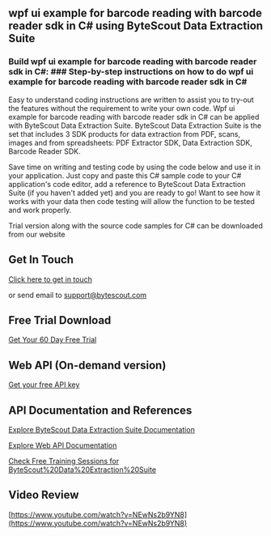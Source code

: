 ## wpf ui example for barcode reading with barcode reader sdk in C# using ByteScout Data Extraction Suite

### Build wpf ui example for barcode reading with barcode reader sdk in C#: ### Step-by-step instructions on how to do wpf ui example for barcode reading with barcode reader sdk in C#

Easy to understand coding instructions are written to assist you to try-out the features without the requirement to write your own code. Wpf ui example for barcode reading with barcode reader sdk in C# can be applied with ByteScout Data Extraction Suite. ByteScout Data Extraction Suite is the set that includes 3 SDK products for data extraction from PDF, scans, images and from spreadsheets: PDF Extractor SDK, Data Extraction SDK, Barcode Reader SDK.

Save time on writing and testing code by using the code below and use it in your application.  Just copy and paste this C# sample code to your C# application's code editor, add a reference to ByteScout Data Extraction Suite (if you haven't added yet) and you are ready to go! Want to see how it works with your data then code testing will allow the function to be tested and work properly.

Trial version along with the source code samples for C# can be downloaded from our website

## Get In Touch

[Click here to get in touch](https://bytescout.zendesk.com/hc/en-us/requests/new?subject=ByteScout%20Data%20Extraction%20Suite%20Question)

or send email to [support@bytescout.com](mailto:support@bytescout.com?subject=ByteScout%20Data%20Extraction%20Suite%20Question) 

## Free Trial Download

[Get Your 60 Day Free Trial](https://bytescout.com/download/web-installer?utm_source=github-readme)

## Web API (On-demand version)

[Get your free API key](https://pdf.co/documentation/api?utm_source=github-readme)

## API Documentation and References

[Explore ByteScout Data Extraction Suite Documentation](https://bytescout.com/documentation/index.html?utm_source=github-readme)

[Explore Web API Documentation](https://pdf.co/documentation/api?utm_source=github-readme)

[Check Free Training Sessions for ByteScout%20Data%20Extraction%20Suite](https://academy.bytescout.com/)

## Video Review

[https://www.youtube.com/watch?v=NEwNs2b9YN8](https://www.youtube.com/watch?v=NEwNs2b9YN8)